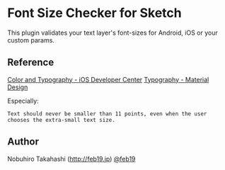 # Font Size Checker for Sketch

This plugin validates your text layer's font-sizes for Android, iOS or your custom params.

## Reference

[Color and Typography - iOS Developer Center](https://developer.apple.com/library/ios/documentation/UserExperience/Conceptual/MobileHIG/ColorImagesText.html#//apple_ref/doc/uid/TP40006556-CH58-SW1)
[Typography - Material Design](http://www.google.com/design/spec/style/typography.html#typography-styles)

Especially: 

```Text should never be smaller than 11 points, even when the user chooses the extra-small text size.```

## Author

Nobuhiro Takahashi (http://feb19.jp) [@feb19](https://twitter.com/feb19)
